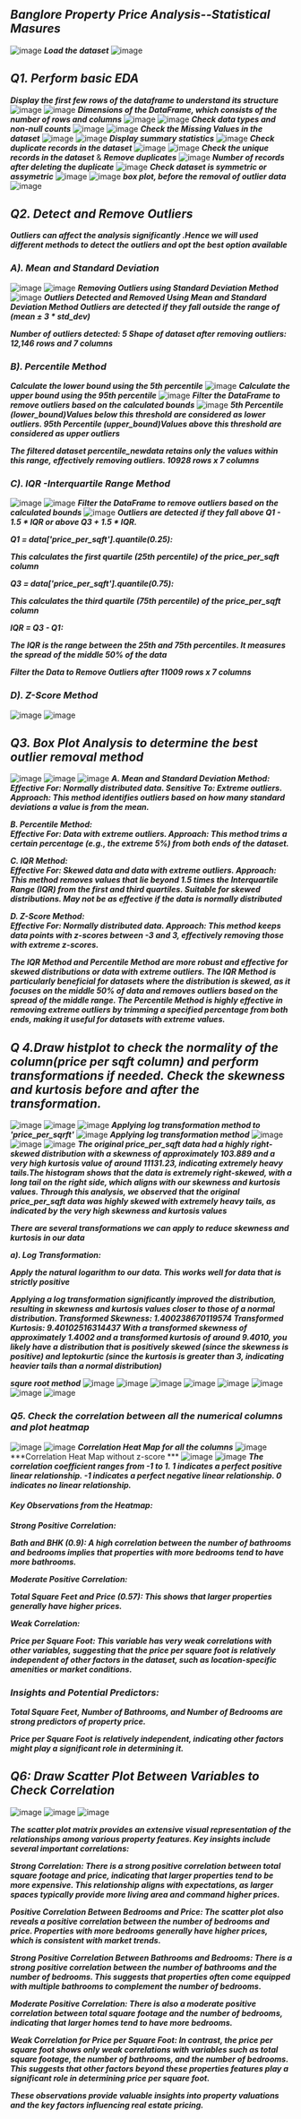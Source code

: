 ## ***Banglore Property Price Analysis--Statistical Masures***  
![image](https://github.com/user-attachments/assets/770703b0-3922-4671-beb5-f8b479ab3a6d)
***Load the dataset***
![image](https://github.com/user-attachments/assets/0d74b088-98e4-4bde-b7e8-dcd66c762876)
## ***Q1. Perform basic EDA***
***Display the first few rows of the dataframe to understand its structure***
![image](https://github.com/user-attachments/assets/3ecabe6d-9e84-4dda-a9ea-ea9a98f7ce14)
![image](https://github.com/user-attachments/assets/b8700d7b-17be-4868-856a-4e93e8ebca9b)
***Dimensions of the DataFrame, which consists of the number of rows and columns***
![image](https://github.com/user-attachments/assets/6c1c59f0-5b6b-4310-87bd-de0158662f2a)
![image](https://github.com/user-attachments/assets/dd45a210-6cfe-4a6f-ba9d-c3e807ae24b0)
***Check data types and non-null counts***
![image](https://github.com/user-attachments/assets/ff5bd3be-98ac-496a-b3a8-2dc51775317f)
![image](https://github.com/user-attachments/assets/2d6534f0-2f3d-4398-80f3-8d6632de451b)
***Check the Missing Values in the dataset***
![image](https://github.com/user-attachments/assets/853e8ad8-74f6-4307-8f02-a49ca90f78bc)
![image](https://github.com/user-attachments/assets/196aac4e-2332-4c38-b9de-13770e94e6c7)
***Display summary statistics***
![image](https://github.com/user-attachments/assets/0e5cf550-fa1c-48f8-b4b0-531ec1d8eec4)
***Check duplicate records in the dataset***
![image](https://github.com/user-attachments/assets/d58727fa-aef6-450e-81c2-f74af9421810)
![image](https://github.com/user-attachments/assets/380a727e-38dd-4fe5-80bc-005a5aeadb38)
***Check the unique records in the dataset*** & ***Remove duplicates***
![image](https://github.com/user-attachments/assets/08ba76dd-38f9-4dcd-87f9-f48625da070d)
***Number of records after deleting the duplicate***
![image](https://github.com/user-attachments/assets/8defe344-09f9-428e-9bc8-b3205586ba73)
***Check dataset is symmetric or assymetric***
![image](https://github.com/user-attachments/assets/740e472d-fc99-490e-a82e-7b2b1a7e9a2f)
![image](https://github.com/user-attachments/assets/64182062-df07-4db8-bea6-939774149212)
***box plot, before the removal of outlier data***
![image](https://github.com/user-attachments/assets/0bd06e67-7eed-4d83-915a-125ddc1339de)
## ***Q2. Detect and Remove Outliers***
***Outliers can affect the analysis significantly .Hence we will used different methods to detect the outliers and opt the best option available***

### ***A).   Mean and Standard Deviation***
![image](https://github.com/user-attachments/assets/918c2443-3994-47a5-9cfc-1da27ac75560)
![image](https://github.com/user-attachments/assets/c6a3eade-0173-4961-853e-6d6777fd82f8)
***Removing Outliers using Standard Deviation Method***
![image](https://github.com/user-attachments/assets/39a8ff0a-9c85-4bfd-b3a5-bf161eced622)
***Outliers Detected and Removed Using Mean and Standard Deviation Method Outliers are detected if they fall outside 
the range of (mean ± 3 * std_dev)***

***Number of outliers detected: 5 Shape of dataset after removing outliers: 12,146 rows and 7 columns***
### ***B). Percentile Method***
***Calculate the lower bound using the 5th percentile***
![image](https://github.com/user-attachments/assets/1ac979af-a5be-4970-add8-cd46ff1605c7)
***Calculate the upper bound using the 95th percentile***
![image](https://github.com/user-attachments/assets/84a62674-522d-414c-9ae2-4dd22aa4a4ae)
***Filter the DataFrame to remove outliers based on the calculated bounds***
![image](https://github.com/user-attachments/assets/80787fb2-e953-4cb6-b89f-4a266c12b97b)
***5th Percentile (lower_bound)Values below this threshold are considered as lower outliers. 95th Percentile (upper_bound)Values above this threshold are considered as upper outliers*** 

***The filtered dataset percentile_newdata retains only the values within this range, effectively removing outliers. 10928 rows x 7 columns***
### ***C). IQR -Interquartile Range Method***
![image](https://github.com/user-attachments/assets/afcd166a-0be0-4c5d-b99f-689de9f41cfe)
![image](https://github.com/user-attachments/assets/c1aded58-a5b0-4b62-bc9e-fcfdb1557775)
***Filter the DataFrame to remove outliers based on the calculated bounds***
![image](https://github.com/user-attachments/assets/c4876d12-20a2-407a-adf7-d7d388c9da72)
***Outliers are detected if they fall above Q1 - 1.5 * IQR or above Q3 + 1.5 * IQR.***

***Q1 = data['price_per_sqft'].quantile(0.25):*** 

***This calculates the first quartile (25th percentile) of the price_per_sqft column***

***Q3 = data['price_per_sqft'].quantile(0.75):***

***This calculates the third quartile (75th percentile) of the price_per_sqft column*** 

***IQR = Q3 - Q1:***

***The IQR is the range between the 25th and 75th percentiles. It measures the spread of the middle 50% of the data***

***Filter the Data to Remove Outliers after 11009 rows x 7 columns***
### ***D). Z-Score Method***
![image](https://github.com/user-attachments/assets/91677151-ccf3-4d06-b00c-f18a439fe3a0)
![image](https://github.com/user-attachments/assets/55002d52-4e3b-4491-addd-6d9c2d76ea60)
## ***Q3. Box Plot Analysis to determine the best outlier removal method***
![image](https://github.com/user-attachments/assets/e026ee10-91ea-4810-b4cc-3a3329c9cbe2)
![image](https://github.com/user-attachments/assets/fe6aa5ef-e7d3-4b68-97fb-16c14eb2da9b)
![image](https://github.com/user-attachments/assets/a1c7a707-39eb-40d4-8349-a5abee36e478)
***A. Mean and Standard Deviation Method:***  
***Effective For: Normally distributed data. Sensitive To: Extreme outliers.***
***Approach: This method identifies outliers based on how many standard deviations a value is from the mean.***

***B. Percentile Method:***  
***Effective For: Data with extreme outliers.
Approach: This method trims a certain percentage (e.g., the extreme 5%) from both ends of the dataset.***

***C. IQR Method:***     
***Effective For: Skewed data and data with extreme outliers.
Approach: This method removes values that lie beyond 1.5 times the Interquartile Range (IQR) from the first and third quartiles. Suitable for skewed distributions. May not be as effective if the data is normally distributed***

***D. Z-Score Method:***  
***Effective For: Normally distributed data. Approach: This method keeps data points with z-scores between -3 and 3, effectively removing those with extreme z-scores.***

***The IQR Method and Percentile Method are more robust and effective for skewed distributions or data with extreme outliers. The IQR Method is particularly beneficial for datasets where the distribution is skewed, as it focuses on the middle 50% of data and removes outliers based on the spread of the middle range. The Percentile Method is highly effective in removing extreme outliers by trimming a specified percentage from both ends, making it useful for datasets with extreme values.***

## ***Q 4.Draw histplot to check the normality of the column(price per sqft column) and perform transformations if needed. Check the skewness and kurtosis before and after the transformation.***
![image](https://github.com/user-attachments/assets/2bb97361-312b-426e-b76c-60fe9543d216)
![image](https://github.com/user-attachments/assets/f250e41e-1943-4e62-9293-172681ff2d28)
![image](https://github.com/user-attachments/assets/88123cde-3e3c-4698-9173-d71d64e56b3c)
***Applying log transformation method to 'price_per_sqrft'***
![image](https://github.com/user-attachments/assets/b33cf20a-d3da-4ac7-a43e-5dbfd61a0935)
***Applying log transformation method***
![image](https://github.com/user-attachments/assets/06b0044a-eaf0-485b-a161-78a7f0d129b2)
![image](https://github.com/user-attachments/assets/a144acd3-7c92-4632-9a23-942fafb18590)
![image](https://github.com/user-attachments/assets/35b8f826-ba1f-4c28-b750-1b9b94505ec2)
***The original price_per_sqft data had a highly right-skewed distribution with a skewness of approximately 103.889 and a very high kurtosis value of around 11131.23, indicating extremely heavy tails.The histogram shows that the data is extremely right-skewed, with a long tail on the right side, which aligns with our skewness and kurtosis values. Through this analysis, we observed that the original price_per_sqft data was highly skewed with extremely heavy tails, as indicated by the very high skewness and kurtosis values*** 

***There are several transformations we can apply to reduce skewness and kurtosis in our data***

***a).   Log Transformation:***  

***Apply the natural logarithm to our data. This works well for data that is strictly positive***  

***Applying a log transformation significantly improved the distribution, resulting in skewness and kurtosis values closer to those of a normal distribution. Transformed Skewness: 1.400238670119574 Transformed Kurtosis: 9.40102516314437 With a transformed skewness of approximately 1.4002 and a transformed kurtosis of around 9.4010, you likely have a distribution that is positively skewed (since the skewness is positive) and leptokurtic (since the kurtosis is greater than 3, indicating heavier tails than a normal distribution)***

***squre root method***
![image](https://github.com/user-attachments/assets/ec249286-72c6-4275-b41b-bf83ccc64beb)
![image](https://github.com/user-attachments/assets/9e06260d-3e01-47a8-b6c9-e07ad612c5a8)
![image](https://github.com/user-attachments/assets/60b7f880-782a-49c6-a937-c146e172690d)
![image](https://github.com/user-attachments/assets/9b1c1100-4235-40ad-bf62-c6e589c8a686)
![image](https://github.com/user-attachments/assets/86e19412-1bc6-43ca-a326-f4f18b9fdce4)
![image](https://github.com/user-attachments/assets/275728aa-598c-4dd3-896d-038ffd8d5150)
![image](https://github.com/user-attachments/assets/0906d9cb-0b30-4720-8c2e-3ca3bd229d8e)
![image](https://github.com/user-attachments/assets/ebe36d50-1bd9-4a15-b6e1-058f8e9c015a)
### ***Q5. Check the correlation between all the numerical columns and plot heatmap***
![image](https://github.com/user-attachments/assets/18a4f4c3-0d54-4a46-b688-643bfaf895dc)
![image](https://github.com/user-attachments/assets/2778f6fc-b130-4e09-8e16-3c90d7df14ff)
***Correlation Heat Map for all the  columns***
![image](https://github.com/user-attachments/assets/ef79bc1a-71cb-4d82-b7ab-00d01e0f8da7)
***Correlation Heat Map without z-score ***
![image](https://github.com/user-attachments/assets/4b78a86c-6075-48d2-a342-844c3b207583)
![image](https://github.com/user-attachments/assets/edc16e44-6deb-440a-b110-0d1f6492371d)
***The correlation coefficient ranges from -1 to 1. 1 indicates a perfect positive linear relationship. -1 indicates a perfect negative linear relationship. 0 indicates no linear relationship.***  

#### ***Key Observations from the Heatmap:***

***Strong Positive Correlation:***

***Bath and BHK (0.9): A high correlation between the number of bathrooms and bedrooms implies that properties with more bedrooms tend to have more bathrooms.***

***Moderate Positive Correlation:***

***Total Square Feet and Price (0.57): This shows that larger properties generally have higher prices.***

***Weak Correlation:***

***Price per Square Foot: This variable has very weak correlations with other variables, suggesting that the price per square foot is relatively independent of other factors in the dataset, such as location-specific amenities or market conditions.***

### ***Insights and Potential Predictors:***


***Total Square Feet, Number of Bathrooms, and Number of Bedrooms are strong predictors of property price.***

***Price per Square Foot is relatively independent, indicating other factors might play a significant role in determining it.***
## ***Q6: Draw Scatter Plot Between Variables to Check Correlation***
![image](https://github.com/user-attachments/assets/7db03ab8-303c-4004-9d68-9feec29c6be0)
![image](https://github.com/user-attachments/assets/70e77790-cbd2-4e10-bbcb-615607704904)
![image](https://github.com/user-attachments/assets/38efa413-29a1-4df1-862f-d919fe312d75)

***The scatter plot matrix provides an extensive visual representation of the relationships among various property features. Key insights include several important correlations:***

***Strong Correlation: There is a strong positive correlation between total square footage and price, indicating that larger properties tend to be more expensive. This relationship aligns with expectations, as larger spaces typically provide more living area and command higher prices.***

***Positive Correlation Between Bedrooms and Price: The scatter plot also reveals a positive correlation between the number of bedrooms and price. Properties with more bedrooms generally have higher prices, which is consistent with market trends.***

***Strong Positive Correlation Between Bathrooms and Bedrooms: There is a strong positive correlation between the number of bathrooms and the number of bedrooms. This suggests that properties often come equipped with multiple bathrooms to complement the number of bedrooms.***

***Moderate Positive Correlation: There is also a moderate positive correlation between total square footage and the number of bedrooms, indicating that larger homes tend to have more bedrooms.***

***Weak Correlation for Price per Square Foot: In contrast, the price per square foot shows only weak correlations with variables such as total square footage, the number of bathrooms, and the number of bedrooms. This suggests that other factors beyond these properties features play a significant role in determining price per square foot.***

***These observations provide valuable insights into property valuations and the key factors influencing real estate pricing.***


